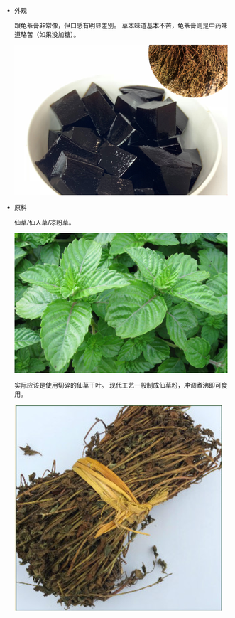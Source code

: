 

* 外观

  跟龟苓膏非常像，但口感有明显差别。 草本味道基本不苦，龟苓膏则是中药味道略苦（如果没加糖）。

  ![image-20200922163647107](_pics/仙草_yonka/image-20200922163647107.png)

* 原料

  仙草/仙人草/凉粉草。

  ![点击查看源网页](_pics/仙草_yonka/timg)

  实际应该是使用切碎的仙草干叶。 现代工艺一般制成仙草粉，冲调煮沸即可食用。

  ![image-20200922163500951](_pics/仙草_yonka/image-20200922163500951.png)